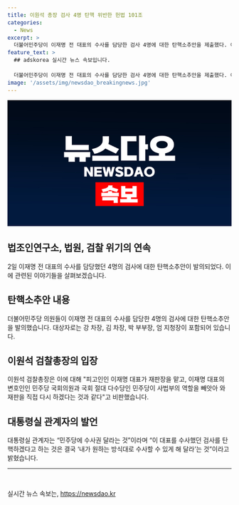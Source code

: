 ```yaml
---
title: 이원석 총장 검사 4명 탄핵 위반한 헌법 101조
categories:
  - News
excerpt: >
  더불어민주당이 이재명 전 대표의 수사를 담당한 검사 4명에 대한 탄핵소추안을 제출했다. 이에 대해 이원석 검찰총장과 대통령실 관계자가 강하게 비판하고 있다. 그들은 더불어민주당의 행동이 사법부의 역할을 빼앗아 수사를 강요하는 것이라며, 이를 위반한 것이라고 주장했다. 이러한 상황에서 더불어민주당과 검찰, 대통령실 간의 갈등이 예상된다.
feature_text: >
  ## adskorea 실시간 뉴스 속보입니다.

  더불어민주당이 이재명 전 대표의 수사를 담당한 검사 4명에 대한 탄핵소추안을 제출했다. 이에 대해 이원석 검찰총장과 대통령실 관계자가 강하게 비판하고 있다. 그들은 더불어민주당의 행동이 사법부의 역할을 빼앗아 수사를 강요하는 것이라며, 이를 위반한 것이라고 주장했다. 이러한 상황에서 더불어민주당과 검찰, 대통령실 간의 갈등이 예상된다.
image: '/assets/img/newsdao_breakingnews.jpg'
---
```


<p><img src="/assets/img/newsdao_breakingnews.jpg" alt="adskorea 속보" /></p>

<h2 data-ke-size="size26">법조인연구소, 법원, 검찰 위기의 연속</h2>

<p data-ke-size="size16">2일 이재명 전 대표의 수사를 담당했던 4명의 검사에 대한 탄핵소추안이 발의되었다. 이에 관련된 이야기들을 살펴보겠습니다.</p>

<h2 data-ke-size="size24">탄핵소추안 내용</h2>

<p data-ke-size="size16">더불어민주당 의원들이 이재명 전 대표의 수사를 담당한 4명의 검사에 대한 탄핵소추안을 발의했습니다. 대상자로는 강 차장, 김 차장, 박 부부장, 엄 지청장이 포함되어 있습니다.</p>

<h2 data-ke-size="size24">이원석 검찰총장의 입장</h2>

<p data-ke-size="size16">이원석 검찰총장은 이에 대해 "피고인인 이재명 대표가 재판장을 맡고, 이재명 대표의 변호인인 민주당 국회의원과 국회 절대 다수당인 민주당이 사법부의 역할을 빼앗아 와 재판을 직접 다시 하겠다는 것과 같다"고 비판했습니다.</p>

<h2 data-ke-size="size24">대통령실 관계자의 발언</h2>

<p data-ke-size="size16">대통령실 관계자는 “민주당에 수사권 달라는 것”이라며 “이 대표를 수사했던 검사를 탄핵하겠다고 하는 것은 결국 ‘내가 원하는 방식대로 수사할 수 있게 해 달라’는 것”이라고 밝혔습니다.</p>

<hr>

<p data-ke-size="size16">&nbsp;</p>
실시간 뉴스 속보는, <a href="https://newsdao.kr" rel="dofollow">https://newsdao.kr</a>


